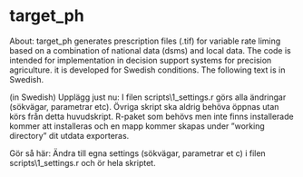 # target_ph

About: target_ph generates prescription files (.tif) for variable rate liming based on a combination of national data (dsms) and local data. The code is intended for implementation in decision support systems for precision agriculture. it is developed for Swedish conditions. The following text is in Swedish.

(in Swedish)
Upplägg just nu:
I filen scripts\1_settings.r görs alla ändringar (sökvägar, parametrar etc). Övriga skript ska aldrig behöva öppnas utan körs från detta huvudskript. R-paket som behövs men inte finns installerade kommer att installeras och en mapp kommer skapas under ”working directory” dit utdata exporteras.

Gör så här: 
Ändra till egna settings (sökvägar, parametrar et c) i filen scripts\1_settings.r och ör hela skriptet.
